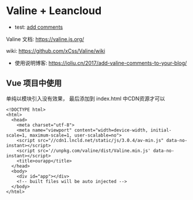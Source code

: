 # Valine + Leancloud

* test: [add comments](https://front-ends-developers.github.io/valine_comment_page/index.html)


Valine 文档: https://valine.js.org/

wiki: https://github.com/xCss/Valine/wiki

* 使用说明博客: https://ioliu.cn/2017/add-valine-comments-to-your-blog/


## Vue 项目中使用

单纯以模块引入没有效果， 最后添加到 index.html 中CDN资源才可以

```
<!DOCTYPE html>
<html>
  <head>
    <meta charset="utf-8">
    <meta name="viewport" content="width=device-width, initial-scale=1, maximum-scale=1, user-scalable=no">
    <script src="//cdn1.lncld.net/static/js/3.0.4/av-min.js" data-no-instant></script>
    <script src='//unpkg.com/valine/dist/Valine.min.js' data-no-instant></script>
    <title>ourapp</title>
  </head>
  <body>
    <div id="app"></div>
    <!-- built files will be auto injected -->
  </body>
</html>

```
